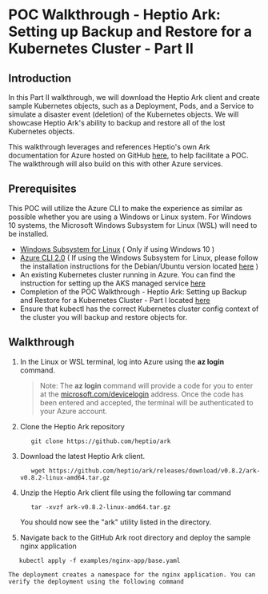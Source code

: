 # POC Walkthrough - Heptio Ark: Setting up Backup and Restore for a Kubernetes Cluster - Part II

## Introduction
In this Part II walkthrough, we will download the Heptio Ark client and create sample Kubernetes objects, such as a Deployment, Pods, and a Service to simulate a disaster event (deletion) of the Kubernetes objects. We will showcase Heptio Ark's ability to backup and restore all of the lost Kubernetes objects.

This walkthrough leverages and references Heptio's own Ark documentation for Azure hosted on GitHub [here](https://heptio.github.io/ark/v0.8.1/index.html), to help facilitate a POC. The walkthrough will also build on this with other Azure services.

## Prerequisites
This POC will utilize the Azure CLI to make the experience as similar as possible whether you are using a Windows or Linux system. For Windows 10 systems, the Microsoft Windows Subsystem for Linux (WSL) will need to be installed. 
* [Windows Subsystem for Linux](https://docs.microsoft.com/en-us/windows/wsl/install-win10) ( Only if using Windows 10 )
* [Azure CLI 2.0](https://docs.microsoft.com/en-us/cli/azure/install-azure-cli?view=azure-cli-latest) ( If using the Windows Subsystem for Linux, please follow the installation instructions for the Debian/Ubuntu version located [here](https://docs.microsoft.com/en-us/cli/azure/install-azure-cli-apt?view=azure-cli-latest) )
* An existing Kubernetes cluster running in Azure. You can find the instruction for setting up the AKS managed service [here](https://github.com/Azure/fta-internalbusinessapps/blob/master/appmodernization/containers/articles/acs-aks-managed-deployment.md)
* Completion of the POC Walkthrough - Heptio Ark: Setting up Backup and Restore for a Kubernetes Cluster - Part I located [here](https://github.com/Azure/fta-internalbusinessapps/blob/master/appmodernization/containers/articles/heptio-ark-kubernestes-setup.md)
* Ensure that kubectl has the correct Kubernetes cluster config context of the cluster you will backup and restore objects for.


## Walkthrough
1. In the Linux or WSL terminal, log into Azure using the **az login** command.

   > Note: The **az login** command will provide a code for you to enter at the [microsoft.com/devicelogin](https://microsoft.com/devicelogin) address. Once the code has been entered and accepted, the terminal will be authenticated to your Azure account.
2. Clone the Heptio Ark repository 
   ```
      git clone https://github.com/heptio/ark      
   ```
3. Download the latest Heptio Ark client. 
   ```
      wget https://github.com/heptio/ark/releases/download/v0.8.2/ark-v0.8.2-linux-amd64.tar.gz
   ```
4. Unzip the Heptio Ark client file using the following tar command
   ```
      tar -xvzf ark-v0.8.2-linux-amd64.tar.gz
   ```
   You should now see the "ark" utility listed in the directory.
 
 5. Navigate back to the GitHub Ark root directory and deploy the sample nginx application
   ```
      kubectl apply -f examples/nginx-app/base.yaml
   ```
    The deployment creates a namespace for the nginx application. You can verify the deployment using the following command
      
